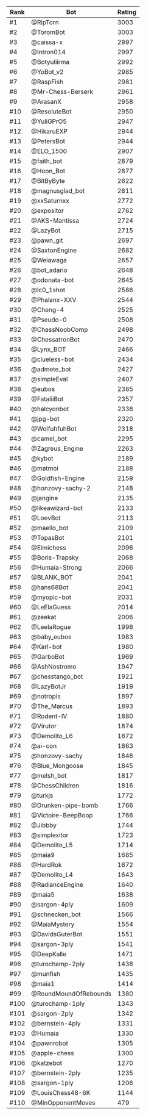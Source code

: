 Rank|Bot|Rating
---|---|---
#1|@RipTorn|3003
#2|@ToromBot|3003
#3|@caissa-x|2997
#4|@Intron014|2997
#5|@Botyuliirma|2992
#6|@YoBot_v2|2985
#7|@RaspFish|2981
#8|@Mr-Chess-Berserk|2961
#9|@ArasanX|2958
#10|@ResoluteBot|2950
#11|@YuliGPrO5|2947
#12|@HikaruEXP|2944
#13|@PetersBot|2944
#14|@ELO_1500|2907
#15|@faith_bot|2879
#16|@Hoon_Bot|2877
#17|@BitByByte|2822
#18|@magnusglad_bot|2811
#19|@xxSaturnxx|2772
#20|@expositor|2762
#21|@AKS-Mantissa|2724
#22|@LazyBot|2715
#23|@pawn_git|2697
#24|@SaxtonEngine|2682
#25|@Weiawaga|2657
#26|@bot_adario|2648
#27|@odonata-bot|2645
#28|@lc0_1shot|2586
#29|@Phalanx-XXV|2544
#30|@Cheng-4|2525
#31|@Pseudo-0|2508
#32|@ChessNoobComp|2498
#33|@ChessatronBot|2470
#34|@Lynx_BOT|2466
#35|@clueless-bot|2434
#36|@admete_bot|2427
#37|@simpleEval|2407
#38|@eubos|2385
#39|@FataliiBot|2357
#40|@halcyonbot|2338
#41|@jpg-bot|2320
#42|@WolfuhfuhBot|2318
#43|@camel_bot|2295
#44|@Zagreus_Engine|2263
#45|@kybot|2189
#46|@matmoi|2188
#47|@Goldfish-Engine|2159
#48|@honzovy-sachy-2|2148
#49|@jangine|2135
#50|@likeawizard-bot|2133
#51|@LoevBot|2113
#52|@maello_bot|2109
#53|@TopasBot|2101
#54|@Elmichess|2096
#55|@Boris-Trapsky|2068
#56|@Humaia-Strong|2066
#57|@BLANK_BOT|2041
#58|@hans68Bot|2041
#59|@myopic-bot|2031
#60|@LeElaGuess|2014
#61|@zeekat|2006
#62|@LeelaRogue|1998
#63|@baby_eubos|1983
#64|@Karl-bot|1980
#65|@GarboBot|1969
#66|@AshNostromo|1947
#67|@chesstango_bot|1921
#68|@LazyBotJr|1919
#69|@notropis|1897
#70|@The_Marcus|1893
#71|@Rodent-IV|1880
#72|@Virutor|1874
#73|@Demolito_L6|1872
#74|@ai-con|1863
#75|@honzovy-sachy|1846
#76|@Blue_Mongoose|1845
#77|@melsh_bot|1817
#78|@ChessChildren|1816
#79|@turkjs|1772
#80|@Drunken-pipe-bomb|1766
#81|@Victoire-BeepBoop|1766
#82|@Jibbby|1744
#83|@simplexitor|1723
#84|@Demolito_L5|1714
#85|@maia9|1685
#86|@HardRok|1672
#87|@Demolito_L4|1643
#88|@RadianceEngine|1640
#89|@maia5|1638
#90|@sargon-4ply|1609
#91|@schnecken_bot|1566
#92|@MaiaMystery|1554
#93|@DavidsGuterBot|1551
#94|@sargon-3ply|1541
#95|@DeepKalle|1471
#96|@turochamp-2ply|1438
#97|@munfish|1435
#98|@maia1|1414
#99|@RoundMoundOfRebounds|1380
#100|@turochamp-1ply|1343
#101|@sargon-2ply|1342
#102|@bernstein-4ply|1331
#103|@Humaia|1330
#104|@pawnrobot|1305
#105|@apple-chess|1300
#106|@katzebot|1270
#107|@bernstein-2ply|1235
#108|@sargon-1ply|1206
#109|@LouisChess48-6K|1144
#110|@MinOpponentMoves|479
